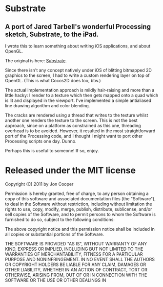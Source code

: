 
# Substrate
## A port of Jared Tarbell's wonderful Processing sketch, Substrate, to the iPad.

I wrote this to learn something about writing iOS applications, and about OpenGL. 

The original is here: [Substrate](http://www.complexification.net/gallery/machines/substrate/).

Since there isn't any concept natively under iOS of blitting bitmapped 2D graphics to the screen, I had to write a custom rendering layer on top of OpenGL. (This is what Cocos2D does too, btw.)

The actual implementation approach is mildly hair-raising and more than a little hacky: I render to a texture which then gets mapped onto a quad which is lit and displayed in the viewport. I've implemented a simple antialiased line drawing algorithm and color blending. 

The cracks are rendered using a thread that writes to the texture whilst another one renders the texture to the screen. This is not the best approach, since on a platform as constrained as this one, threading overhead is to be avoided. However, it resulted in the most straightforward port of the Processing code, and I thought I might want to port other Processing scripts one day. Dunno.

Perhaps this is useful to someone! If so, enjoy.

# Released under the MIT license

Copyright (C) 2011 by Jon Cooper

Permission is hereby granted, free of charge, to any person obtaining a copy
of this software and associated documentation files (the "Software"), to deal
in the Software without restriction, including without limitation the rights
to use, copy, modify, merge, publish, distribute, sublicense, and/or sell
copies of the Software, and to permit persons to whom the Software is
furnished to do so, subject to the following conditions:

The above copyright notice and this permission notice shall be included in
all copies or substantial portions of the Software.

THE SOFTWARE IS PROVIDED "AS IS", WITHOUT WARRANTY OF ANY KIND, EXPRESS OR
IMPLIED, INCLUDING BUT NOT LIMITED TO THE WARRANTIES OF MERCHANTABILITY,
FITNESS FOR A PARTICULAR PURPOSE AND NONINFRINGEMENT. IN NO EVENT SHALL THE
AUTHORS OR COPYRIGHT HOLDERS BE LIABLE FOR ANY CLAIM, DAMAGES OR OTHER
LIABILITY, WHETHER IN AN ACTION OF CONTRACT, TORT OR OTHERWISE, ARISING FROM,
OUT OF OR IN CONNECTION WITH THE SOFTWARE OR THE USE OR OTHER DEALINGS IN
